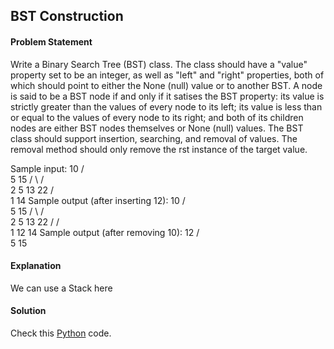 ## BST Construction

#### Problem Statement

Write a Binary Search Tree (BST)	class. The class should have a "value" property set to be an integer, as well as "left" and "right" properties, both of which should
point to either the None (null)	value or to another BST. A node is said to be a BST node if and only if it satises the BST property: its value is strictly greater than
the values of every node to its left; its value is less than or equal to the values of every node to its right; and both of its children nodes are either BST nodes
themselves or None (null)	values. The BST class should support insertion, searching, and removal of values. The removal method should only remove the rst
instance of the target value.

Sample input:
           10
          /  \
         5   15
        / \	 / \
       2   5 13 22
      /        \
     1          14
Sample output (after inserting 12):
           10
          /  \
         5    15
        / \	  / \
       2   5 13  22
      /     /  \
     1     12  14
Sample output (after removing 10):
      12
     / \
    5  15



#### Explanation

We can use a Stack here


#### Solution

Check this [Python](../solution/BST_Construction_Iterative.py) code.

